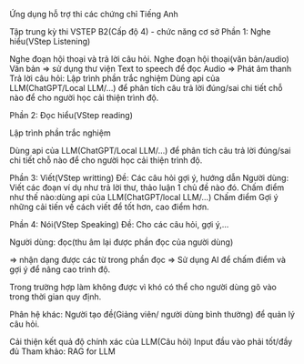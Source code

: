 Ứng dụng hỗ trợ thi các chứng chỉ Tiếng Anh

Tập trung kỳ thi VSTEP B2(Cấp độ 4) - chức năng cơ sở
Phần 1: Nghe hiểu(VStep Listening)

Nghe đoạn hội thoại và trả lời câu hỏi.
Nghe đoạn hội thoại(văn bản/audio)
	Văn bản => sử dụng thư viện Text to speech để đọc
	Audio => Phát âm thanh
Trả lời câu hỏi:
	Lập trình phần trắc nghiệm
Dùng api của LLM(ChatGPT/Local LLM/…) để phân tích câu trả lời đúng/sai chi tiết chỗ nào để cho người học cải thiện trình độ.


Phần 2: Đọc hiểu(VStep reading)

Lập trình phần trắc nghiệm

Dùng api của LLM(ChatGPT/Local LLM/…) để phân tích câu trả lời đúng/sai chi tiết chỗ nào để cho người học cải thiện trình độ.

Phần 3: Viết(VStep writting)
Đề: Các câu hỏi gợi ý, hướng dẫn
Người dùng: Viết các đoạn ví dụ như trả lời thư, thảo luận 1 chủ đề nào đó.
Chấm điểm như thế nào:dùng api của LLM(ChatGPT/local LLM/…)
Chấm điểm
Gợi ý những cải tiến về cách viết để tốt hơn, cao điểm hơn.

Phần 4: Nói(VStep Speaking)
Đề: Cho các câu hỏi, gợi ý,...

Người dùng: đọc(thu âm lại được phần đọc của người dùng)
		
=> nhận dạng được các từ trong phần đọc
=> Sử dụng AI để chấm điểm và gợi ý để nâng cao trình độ.

Trong trường hợp làm không được vì khó có thể cho người dùng gõ vào trong thời gian quy định.

Phân hệ khác:
Người tạo đề(Giảng viên/ người dùng bình thường) để quản lý câu hỏi.

Cải thiện kết quả độ chính xác của LLM(Câu hỏi)
Input đầu vào phải tốt/đầy đủ
Tham khảo: RAG for LLM





